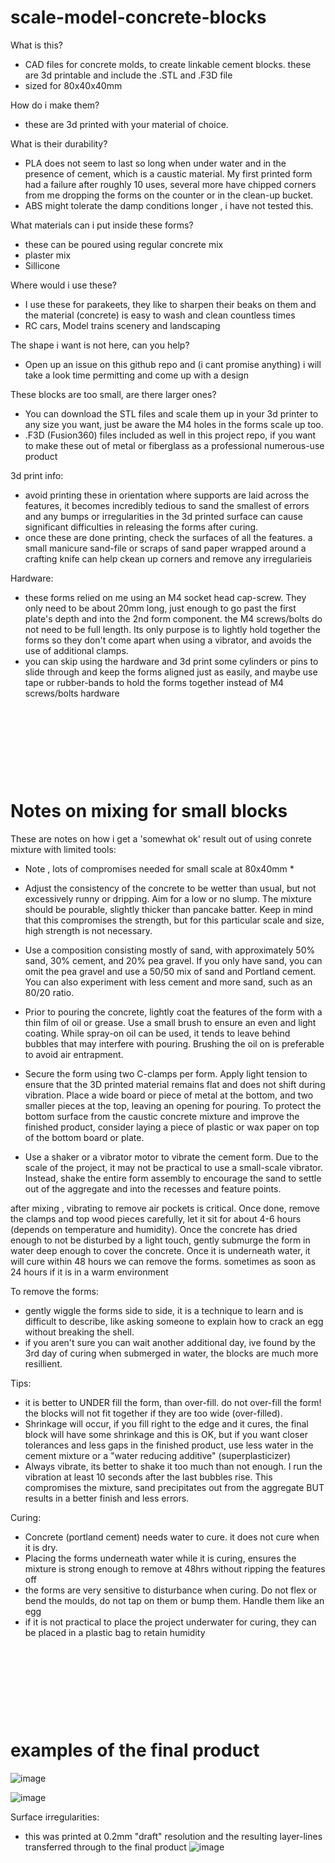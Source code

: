 # scale-model-concrete-blocks



What is this?
- CAD files for concrete molds, to create linkable cement blocks. these are 3d printable and include the .STL and .F3D file
- sized for 80x40x40mm

How do i make them?
- these are 3d printed with your material of choice.

What is their durability?
- PLA does not seem to last so long when under water and in the presence of cement, which is a caustic material. My first printed form had a failure after roughly 10 uses, several more have chipped corners from me dropping the forms on the counter or in the clean-up bucket. 
- ABS might tolerate the damp conditions longer , i have not tested this. 


What materials can i put inside these forms? 
- these can be poured using regular concrete mix
- plaster mix
- Sillicone

Where would i use these?
- I use these for parakeets, they like to sharpen their beaks on them and the material (concrete) is easy to wash and clean countless times 
- RC cars, Model trains scenery and landscaping

The shape i want is not here, can you help? 
- Open up an issue on this github repo and (i cant promise anything) i will take a look time permitting and come up with a design 


These blocks are too small, are there larger ones?
- You can download the STL files and scale them up in your 3d printer to any size you want, just be aware the M4 holes in the forms scale up too.
- .F3D (Fusion360) files included as well in this project repo, if you want to make these out of metal or fiberglass as a professional numerous-use product




3d print info:
- avoid printing these in orientation where supports are laid across the features, it becomes incredibly tedious to sand the smallest of errors and any bumps or irregularities in the 3d printed surface can cause significant difficulties in releasing the forms after curing. 
- once these are done printing, check the surfaces of all the features. a small manicure sand-file or scraps of sand paper wrapped around a crafting knife can help ckean up corners and remove any irregularieis 

Hardware:
- these forms relied on me using an M4 socket head cap-screw. They only need to be about 20mm long, just enough to go past the first plate's depth and into the 2nd form component. the M4 screws/bolts do not need to be full length. Its only purpose is to lightly hold together the forms so they don't come apart when using a vibrator, and avoids the use of additional clamps. 
- you can skip using the hardware and 3d print some cylinders or pins to slide through and keep the forms aligned just as easily, and maybe use tape or rubber-bands to hold the forms together instead of M4 screws/bolts hardware
  
&nbsp;

&nbsp;

&nbsp;

&nbsp;

# Notes on mixing for small blocks
These are notes on how i get a 'somewhat ok' result out of using conrete mixture with limited tools:
* Note , lots of compromises needed for small scale at 80x40mm * 
- Adjust the consistency of the concrete to be wetter than usual, but not excessively runny or dripping. Aim for a low or no slump. The mixture should be pourable, slightly thicker than pancake batter. Keep in mind that this compromises the strength, but for this particular scale and size, high strength is not necessary.

- Use a composition consisting mostly of sand, with approximately 50% sand, 30% cement, and 20% pea gravel. If you only have sand, you can omit the pea gravel and use a 50/50 mix of sand and Portland cement. You can also experiment with less cement and more sand, such as an 80/20 ratio.

- Prior to pouring the concrete, lightly coat the features of the form with a thin film of oil or grease. Use a small brush to ensure an even and light coating. While spray-on oil can be used, it tends to leave behind bubbles that may interfere with pouring. Brushing the oil on is preferable to avoid air entrapment.

- Secure the form using two C-clamps per form. Apply light tension to ensure that the 3D printed material remains flat and does not shift during vibration. Place a wide board or piece of metal at the bottom, and two smaller pieces at the top, leaving an opening for pouring. To protect the bottom surface from the caustic concrete mixture and improve the finished product, consider laying a piece of plastic or wax paper on top of the bottom board or plate.

- Use a shaker or a vibrator motor to vibrate the cement form. Due to the scale of the project, it may not be practical to use a small-scale vibrator. Instead, shake the entire form assembly to encourage the sand to settle out of the aggregate and into the recesses and feature points.

after mixing , vibrating to remove air pockets is critical. Once done, remove the clamps and top wood pieces carefully, let it sit for about 4-6 hours (depends on temperature and humidity). Once the concrete has dried enough to not be disturbed by a light touch, gently submurge the form in water deep enough to cover the concrete. Once it is underneath water, it will cure within 48 hours we can remove the forms. sometimes as soon as 24 hours if it is in a warm environment

To remove the forms:
- gently wiggle the forms side to side, it is a technique to learn and is difficult to describe, like asking someone to explain how to crack an egg without breaking the shell.
- if you aren't sure you can wait another additional day, ive found by the 3rd day of curing when submerged in water, the blocks are much more resillient. 

Tips:
- it is better to UNDER fill the form, than over-fill. do not over-fill the form! the blocks will not fit together if they are too wide (over-filled).
- Shrinkage will occur, if you fill right to the edge and it cures, the final block will have some shrinkage and this is OK, but if you want closer tolerances and less gaps in the finished product, use less water in the cement mixture or a "water reducing additive" (superplasticizer) 
- Always vibrate, its better to shake it too much than not enough. I run the vibration at least 10 seconds after the last bubbles rise. This compromises the mixture, sand precipitates out from the aggregate BUT results in a better finish and less errors. 

Curing:
- Concrete (portland cement) needs water to cure. it does not cure when it is dry. 
- Placing the forms underneath water while it is curing, ensures the mixture is strong enough to remove at 48hrs without ripping the features off
- the forms are very sensitive to disturbance when curing. Do not flex or bend the moulds, do not tap on them or bump them. Handle them like an egg
- if it is not practical to place the project underwater for curing, they can be placed in a plastic bag to retain humidity

&nbsp;

&nbsp;

&nbsp;

&nbsp;


# examples of the final product 
![image](https://github.com/xp5-org/scale-model-concrete-blocks/assets/18539839/9b2f37f0-59a8-4bbe-a1ed-ee17a50d22f7)


![image](https://github.com/xp5-org/scale-model-concrete-blocks/assets/18539839/ca1b0baa-cf9e-4f3c-ad21-b456283a2eb8)

Surface irregularities: 
- this was printed at 0.2mm "draft" resolution and the resulting layer-lines transferred through to the final product
![image](https://github.com/xp5-org/scale-model-concrete-blocks/assets/18539839/952d2945-d771-4c02-95de-f653cea13ac9)
